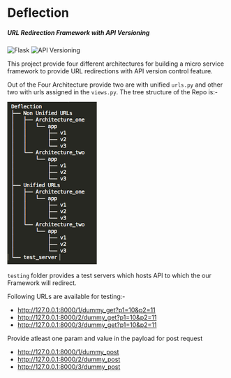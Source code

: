 # Deflection
##### URL Redirection Framework with API Versioning
![Flask](http://flask.pocoo.org/docs/0.10/_static/flask.png)
![API Versioning ](http://justonesandzeros.typepad.com/images/2013/PlmApiVersioning/timeline.png)

This project provide four different architectures for building a micro service framework to provide URL redirections with API version control feature.

Out of the Four Architecture provide two are with unified `urls.py` and other two with urls assigned in the `views.py`.
The tree structure of the Repo is:-

![Repo Tree](https://github.com/nimeshkverma/Deflection/blob/master/images/Repo_tree.jpg)

`testing` folder provides a test servers which hosts API to which the our Framework will redirect.

Following URLs are available for testing:-

- http://127.0.0.1:8000/1/dummy_get?p1=10&p2=11
- http://127.0.0.1:8000/2/dummy_get?p1=10&p2=11
- http://127.0.0.1:8000/3/dummy_get?p1=10&p2=11

Provide atleast one param and value in the payload for post request
- http://127.0.0.1:8000/1/dummy_post
- http://127.0.0.1:8000/2/dummy_post
- http://127.0.0.1:8000/3/dummy_post






